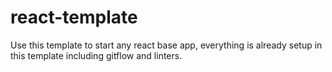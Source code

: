 # react-template
Use this template to start any react base app, everything is already setup in this template including gitflow and linters.
